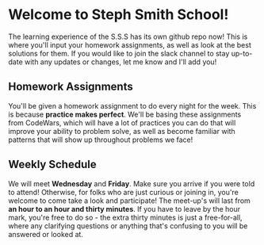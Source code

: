 # Welcome to Steph Smith School!
The learning experience of the S.S.S has its own github repo now! This is where you'll input your homework assignments, as well as look at the best solutions for them. If you would like to join the slack channel to stay up-to-date with any updates or changes, let me know and I'll add you!


## Homework Assignments
You'll be given a homework assignment to do every night for the week. This is because **practice makes perfect**. We'll be basing these assignments from CodeWars, which will have a lot of practices you can do that will improve your ability to problem solve, as well as become familiar with patterns that will show up throughout problems we face!


## Weekly Schedule
We will meet **Wednesday** and **Friday**. Make sure you arrive if you were told to attend! Otherwise, for folks who are just curious or joining in, you're welcome to come take a look and participate! The meet-up's will last from **an hour to an hour and thirty minutes**. If you have to leave by the hour mark, you're free to do so - the extra thirty minutes is just a free-for-all, where any clarifying questions or anything that's confusing to you will be answered or looked at.
